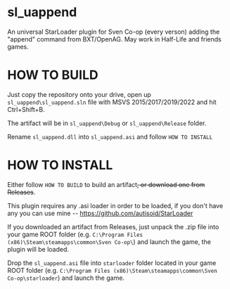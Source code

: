 # sl_uappend
An universal StarLoader plugin for Sven Co-op (every verson) adding the "append" command from BXT/OpenAG. May work in Half-Life and friends games.

# HOW TO BUILD
Just copy the repository onto your drive, open up `sl_uappend\sl_uappend.sln` file with MSVS 2015/2017/2019/2022 and hit Ctrl+Shift+B.

The artifact will be in `sl_uappend\Debug` or `sl_uappend\Release` folder.

Rename `sl_uappend.dll` into `sl_uappend.asi` and follow `HOW TO INSTALL`

# HOW TO INSTALL
Either follow `HOW TO BUILD` to build an artifact<del>, or download one from Releases</del>.

This plugin requires any .asi loader in order to be loaded, if you don't have any you can use mine -- https://github.com/autisoid/StarLoader

If you downloaded an artifact from Releases, just unpack the .zip file into your game ROOT folder (e.g. `C:\Program Files (x86)\Steam\steamapps\common\Sven Co-op\`) and launch the game, the plugin will be loaded.

Drop the `sl_uappend.asi` file into `starloader` folder located in your game ROOT folder (e.g. `C:\Program Files (x86)\Steam\steamapps\common\Sven Co-op\starloader`) and launch the game.